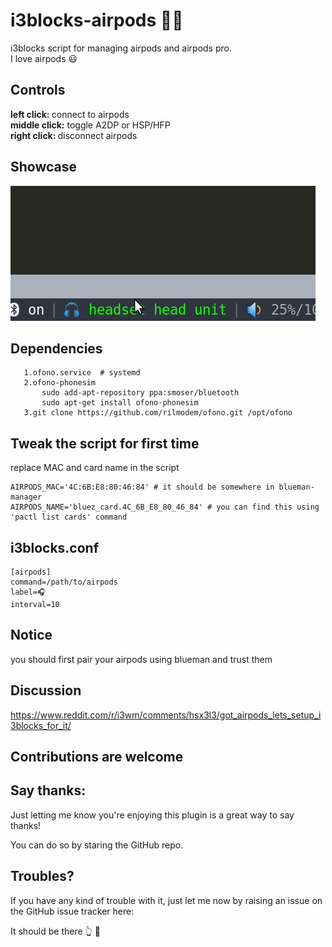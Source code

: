 # i3blocks-airpods 💃🕺
i3blocks script for managing airpods and airpods pro.  
I love airpods 😃

## Controls
<b>left click:  </b> connect to airpods  
<b>middle click:</b> toggle A2DP or HSP/HFP  
<b>right click: </b> disconnect airpods

## Showcase
![i3blocks airpods](showcase.gif)

## Dependencies
```
   1.ofono.service  # systemd
   2.ofono-phonesim  
       sudo add-apt-repository ppa:smoser/bluetooth  
       sudo apt-get install ofono-phonesim  
   3.git clone https://github.com/rilmodem/ofono.git /opt/ofono  
```

## Tweak the script for first time
replace MAC and card name in the script
```
AIRPODS_MAC='4C:6B:E8:80:46:84' # it should be somewhere in blueman-manager  
AIRPODS_NAME='bluez_card.4C_6B_E8_80_46_84' # you can find this using 'pactl list cards' command  
```

## i3blocks.conf
```
[airpods]
command=/path/to/airpods
label=🎧 
interval=10
```

## Notice
you should first pair your airpods using blueman and trust them

## Discussion
https://www.reddit.com/r/i3wm/comments/hsx3l3/got_airpods_lets_setup_i3blocks_for_it/

## Contributions are welcome

## Say thanks:
  
  Just letting me know you're enjoying this plugin is a great way to say thanks!
  
  You can do so by staring the GitHub repo.
  
## Troubles?
  
  If you have any kind of trouble with it, just let me now by raising an issue on
  the GitHub issue tracker here:

  It should be there 👆 👀
